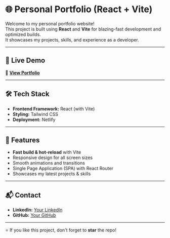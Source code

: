 # 🌐 Personal Portfolio (React + Vite)

Welcome to my personal portfolio website!  
This project is built using **React** and **Vite** for blazing-fast development and optimized builds.  
It showcases my projects, skills, and experience as a developer.  

---

## 🚀 Live Demo
🔗 **[View Portfolio](https:gunkeshri.netlify.app)**  

---

## 🛠️ Tech Stack
- **Frontend Framework:** React (with Vite)
- **Styling:** Tailwind CSS
- **Deployment:** Netlify

---

## 📌 Features
- **Fast build & hot-reload** with Vite
- Responsive design for all screen sizes
- Smooth animations and transitions
- Single Page Application (SPA) with React Router
- Showcases my latest projects & skills

---

## 📬 Contact
- **LinkedIn:** [Your LinkedIn](www.linkedin.com/in/gunkeshrie)
- **GitHub:** [Your GitHub](https://github.com/Gun-93)

---

⭐ If you like this project, don't forget to **star** the repo!

